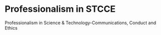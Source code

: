 # Professionalism in STCCE
 Professionalism in Science & Technology-Communications, Conduct and Ethics
